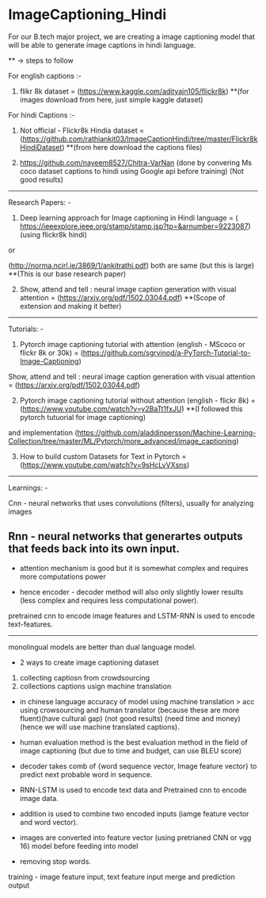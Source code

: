 # ImageCaptioning_Hindi
 For our B.tech major project, we are creating a image captioning model that will be able to generate image captions in hindi language. 

** -> steps to follow

For english captions :-

1. flikr 8k dataset = (https://www.kaggle.com/adityajn105/flickr8k)
**(for images download from here, just simple kaggle dataset)

For hindi Captions :-

1. Not official - Flickr8k Hindia dataset = 
(https://github.com/rathiankit03/ImageCaptionHindi/tree/master/Flickr8kHindiDataset)
**(from here download the captions files)


2. https://github.com/nayeem8527/Chitra-VarNan (done by convering Ms coco dataset captions to hindi using Google api before training) (Not good results)

-------------------------------------------------------------------------------------
Research Papers: -

1. Deep learning approach for Image captioning
in Hindi language = ( https://ieeexplore.ieee.org/stamp/stamp.jsp?tp=&arnumber=9223087)  (using flickr8k hindi)

or 

(http://norma.ncirl.ie/3869/1/ankitrathi.pdf) both are same (but this is large)
**(This is our base research paper)

2. Show, attend and tell : neural image caption generation with visual attention = (https://arxiv.org/pdf/1502.03044.pdf)
**(Scope of extension and making it better)

----------------------------------------------------------------------

Tutorials: -

1. Pytorch image captioning tutorial with attention (english - MScoco or flickr 8k or 30k) = 
(https://github.com/sgrvinod/a-PyTorch-Tutorial-to-Image-Captioning)

Show, attend and tell : neural image caption generation with visual attention = (https://arxiv.org/pdf/1502.03044.pdf)

2. Pytorch image captioning tutorial without attention (english - flickr 8k) = (https://www.youtube.com/watch?v=y2BaTt1fxJU)
**(I followed this pytorch tutuorial for image captioning)

and implementation (https://github.com/aladdinpersson/Machine-Learning-Collection/tree/master/ML/Pytorch/more_advanced/image_captioning)

3. How to build custom Datasets for Text in Pytorch = (https://www.youtube.com/watch?v=9sHcLvVXsns)


----------------------------------------------
Learnings: -

Cnn - neural networks that uses convolutions (filters), usually for analyzing images

Rnn - neural networks that generartes outputs that feeds back into its own input.
-------
- attention mechanism is good but it is somewhat complex and requires more computations power

- hence encoder - decoder method will also only slightly lower results (less complex and requires less computational power).

pretrained cnn to encode image features and LSTM-RNN is used to encode text-features.

---------
monolingual models are better than dual language model.

- 2 ways to create image captioning dataset 
1) collecting captiosn from crowdsourcing 
2) collections captions usign machine translation

- in chinese language
accuracy of model using machine translation > acc using crowsourcing and human translator (because these are more fluent)(have cultural gap) (not good results) (need time and money) (hence we will use machine translated captions).

- human evaluation method is the best evaluation method in the field of image captioning (but due to time and budget, can use BLEU score)

- decoder takes comb of {word sequence vector, Image feature vector} to predict next probable word in sequence.

- RNN-LSTM is used to encode text data and Pretrained cnn to encode image data.

- addition is used to combine two encoded inputs (iamge feature vector and word vector).

- images are converted into feature vector (using pretrianed CNN or vgg 16) model before feeding into model

- removing stop words.

training -
	image feature input, text feature input
	merge and prediction output